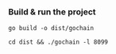 ### Build & run the project

```
go build -o dist/gochain
```

```
cd dist && ./gochain -l 8099
```
